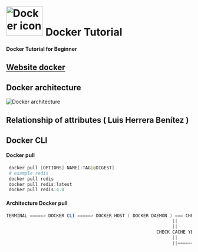 # <img src="https://img.icons8.com/color/2x/docker.png" alt="Docker icon" width="100" height="80"> Docker Tutorial
#### Docker Tutorial for Beginner

## [Website docker](https://docs.docker.com/)
## Docker architecture
<img src="https://docs.docker.com/engine/images/architecture.svg" alt="Docker architecture" >

## Relationship of attributes ( Luis Herrera Benítez )



## Docker CLI
#### Docker pull
``` powershell
 docker pull [OPTIONS] NAME[:TAG|@DIGEST]
 # example redis
 docker pull redis
 docker pull redis:latest
 docker pull redis:4.0
```
#### Architecture Docker pull
```powershell
TERMINAL =====> DOCKER CLI =====> DOCKER HOST ( DOCKER DAEMON ) === CHECK CACHE NO ===>  DOCKER HUB ( Registry ) === 
                                                               ||                                                 ||
                                                               ||                                                 ||
                                                         CHECK CACHE YES                                          ||
                                                               ||                                                 ||
                                                               ||==========================================  DOCKER IMAGE ( DISK )
                                                                                                                  ||
                                                                                                                  ||
                                                                                                            BUILD CONTAINER ( DOCKER DAEMON check cache )
                                                                                                                  ||
                                                                                                                  ||
                                                                                                            DOCKER CONTAINER
```
